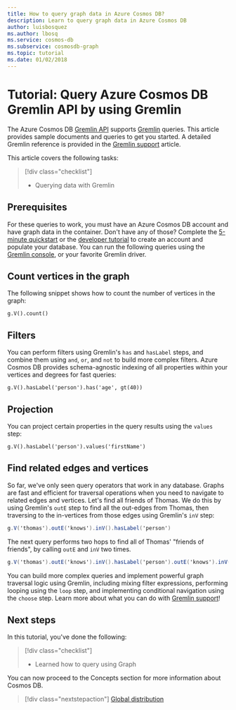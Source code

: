 ```yaml
---
title: How to query graph data in Azure Cosmos DB?
description: Learn to query graph data in Azure Cosmos DB
author: luisbosquez
ms.author: lbosq
ms.service: cosmos-db
ms.subservice: cosmosdb-graph
ms.topic: tutorial
ms.date: 01/02/2018
---
```


# Tutorial: Query Azure Cosmos DB Gremlin API by using Gremlin

The Azure Cosmos DB [Gremlin API](graph-introduction.md) supports [Gremlin](https://github.com/tinkerpop/gremlin/wiki) queries. This article provides sample documents and queries to get you started. A detailed Gremlin reference is provided in the [Gremlin support](gremlin-support.md) article.

This article covers the following tasks: 

> [!div class="checklist"]
> * Querying data with Gremlin

## Prerequisites

For these queries to work, you must have an Azure Cosmos DB account and have graph data in the container. Don't have any of those? Complete the [5-minute quickstart](create-graph-dotnet.md) or the [developer tutorial](tutorial-query-graph.md) to create an account and populate your database. You can run the following queries using the [Gremlin console](https://tinkerpop.apache.org/docs/current/reference/#gremlin-console), or your favorite Gremlin driver.

## Count vertices in the graph

The following snippet shows how to count the number of vertices in the graph:

```
g.V().count()
```

## Filters

You can perform filters using Gremlin's `has` and `hasLabel` steps, and combine them using `and`, `or`, and `not` to build more complex filters. Azure Cosmos DB provides schema-agnostic indexing of all properties within your vertices and degrees for fast queries:

```
g.V().hasLabel('person').has('age', gt(40))
```

## Projection

You can project certain properties in the query results using the `values` step:

```
g.V().hasLabel('person').values('firstName')
```

## Find related edges and vertices

So far, we've only seen query operators that work in any database. Graphs are fast and efficient for traversal operations when you need to navigate to related edges and vertices. Let's find all friends of Thomas. We do this by using Gremlin's `outE` step to find all the out-edges from Thomas, then traversing to the in-vertices from those edges using Gremlin's `inV` step:

```cs
g.V('thomas').outE('knows').inV().hasLabel('person')
```

The next query performs two hops to find all of Thomas' "friends of friends", by calling `outE` and `inV` two times. 

```cs
g.V('thomas').outE('knows').inV().hasLabel('person').outE('knows').inV().hasLabel('person')
```

You can build more complex queries and implement powerful graph traversal logic using Gremlin, including mixing filter expressions, performing looping using the `loop` step, and implementing conditional navigation using the `choose` step. Learn more about what you can do with [Gremlin support](gremlin-support.md)!

## Next steps

In this tutorial, you've done the following:

> [!div class="checklist"]
> * Learned how to query using Graph 

You can now proceed to the Concepts section for more information about Cosmos DB.

> [!div class="nextstepaction"]
> [Global distribution](distribute-data-globally.md) 

